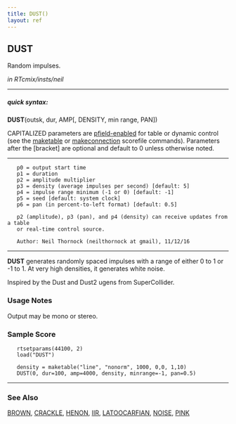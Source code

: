 ```yaml
---
title: DUST()
layout: ref
---
```


## DUST

Random impulses.

*in RTcmix/insts/neil*  
  

-----

##### quick syntax:

**DUST**(outsk, dur, AMP\[, DENSITY, min range, PAN\])

CAPITALIZED parameters are [pfield-enabled](pfield-enabled.html) for
table or dynamic control (see the
[maketable](../scorefile/maketable.html) or
[makeconnection](../scorefile/makeconnection.html) scorefile
commands). Parameters after the \[bracket\] are optional and default to
0 unless otherwise noted.

-----

  

``` 
   p0 = output start time
   p1 = duration
   p2 = amplitude multiplier
   p3 = density (average impulses per second) [default: 5]
   p4 = impulse range minimum (-1 or 0) [default: -1]
   p5 = seed [default: system clock]
   p6 = pan (in percent-to-left format) [default: 0.5]

   p2 (amplitude), p3 (pan), and p4 (density) can receive updates from a table
   or real-time control source.
   
   Author: Neil Thornock (neilthornock at gmail), 11/12/16
```

  

-----

  
**DUST** generates randomly spaced impulses with a range of either 0 to
1 or -1 to 1. At very high densities, it generates white noise.

Inspired by the Dust and Dust2 ugens from SuperCollider.

### Usage Notes

Output may be mono or stereo.

### Sample Score

``` 
   rtsetparams(44100, 2)
   load("DUST")

   density = maketable("line", "nonorm", 1000, 0,0, 1,10)
   DUST(0, dur=100, amp=4000, density, minrange=-1, pan=0.5)
```

  

-----

### See Also

[BROWN](BROWN.html), [CRACKLE](CRACKLE.html), [HENON](HENON.html),
[IIR](IIR.html), [LATOOCARFIAN](LATOOCARFIAN.html), [NOISE](NOISE.html),
[PINK](PINK.html)
